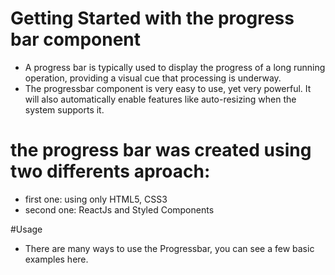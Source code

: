 # Getting Started with the progress bar component

* A progress bar is typically used to display the progress of a long running operation, providing a visual cue that processing is underway.
* The progressbar component is very easy to use, yet very powerful. It will also automatically enable features like auto-resizing when the system supports it.

# the progress bar was created using two differents aproach:

* first one: using only HTML5, CSS3
* second one: ReactJs and Styled Components

#Usage

* There are many ways to use the Progressbar, you can see a few basic examples here.


